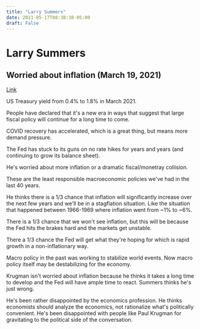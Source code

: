 ```yaml
---
title: "Larry Summers"
date: 2021-05-17T08:38:38-05:00
draft: False
---
```


# Larry Summers

## Worried about inflation (March 19, 2021)

[Link](https://www.youtube.com/watch?v=PBnaahSe7JU&ab_channel=BloombergMarketsandFinanceBloombergMarketsandFinanceVerified)

US Treasury yield from 0.4% to 1.8% in March 2021.

People have declared that it's a new era in ways that suggest that large fiscal policy will continue for a long time to come.

COVID recovery has accelerated, which is a great thing, but means more demand pressure.

The Fed has stuck to its guns on no rate hikes for years and years (and continuing to grow its balance sheet).

He's worried about more inflation or a dramatic fiscal/monetray collision.

These are the least responsible macroeconomic policies we've had in the last 40 years.

He thinks there is a 1/3 chance that inflation will significantly increase over the next few years and we'll be in a stagflation situation.  Like the situation that happened between 1966-1969 where inflation went from ~1% to ~6%.

There is a 1/3 chance that we won't see inflation, but this will be because the Fed hits the brakes hard and the markets get unstable.

There a 1/3 chance the Fed will get what they're hoping for which is rapid growth in a non-inflationary way.

Macro policy in the past was working to stabilize world events.  Now macro policy itself may be destabilizing for the economy.

Krugman isn't worried about inflation because he thinks it takes a long time to develop and the Fed will have ample time to react.  Summers thinks he's just wrong.

He's been rather disappointed by the economics profession.  He thinks economists should analyze the economics, not rationalize what's politically convenient.  He's been disappointed with people like Paul Krugman for gravitating to the political side of the conversation.

